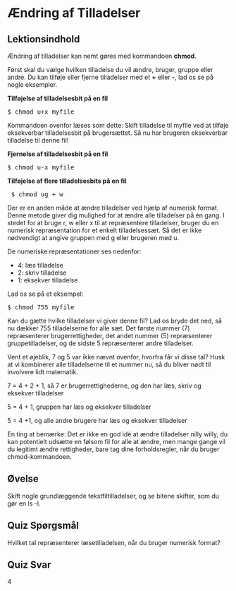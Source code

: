# Ændring af Tilladelser

## Lektionsindhold

Ændring af tilladelser kan nemt gøres med kommandoen <b>chmod</b>.

Først skal du vælge hvilken tilladelse du vil ændre, bruger, gruppe eller andre. Du kan tilføje eller fjerne tilladelser med et <b>+</b> eller <b>-</b>, lad os se på nogle eksempler.

<b>Tilføjelse af tilladelsesbit på en fil</b>
<pre>$ chmod u+x myfile</pre>

Kommandoen ovenfor læses som dette: Skift tilladelse til myfile ved at tilføje eksekverbar tilladelsesbit på brugersættet. Så nu har brugeren eksekverbar tilladelse til denne fil!

<b>Fjernelse af tilladelsesbit på en fil</b>
<pre>$ chmod u-x myfile</pre>

<b>Tilføjelse af flere tilladelsesbits på en fil</b>
<pre> $ chmod ug + w </pre>

Der er en anden måde at ændre tilladelser ved hjælp af numerisk format. Denne metode giver dig mulighed for at ændre alle tilladelser på én gang. I stedet for at bruge r, w eller x til at repræsentere tilladelser, bruger du en numerisk repræsentation for et enkelt tilladelsessæt. Så det er ikke nødvendigt at angive gruppen med g eller brugeren med u.

De numeriske repræsentationer ses nedenfor:

<ul>
<li>4: læs tilladelse</li>
<li>2: skriv tilladelse</li>
<li>1: eksekver tilladelse</li>
</ul>

Lad os se på et eksempel:

<pre>$ chmod 755 myfile</pre>

Kan du gætte hvilke tilladelser vi giver denne fil? Lad os bryde det ned, så nu dækker 755 tilladelserne for alle sæt. Det første nummer (7) repræsenterer brugerrettigheder, det andet nummer (5) repræsenterer gruppetilladelser, og de sidste 5 repræsenterer andre tilladelser.

Vent et øjeblik, 7 og 5 var ikke nævnt ovenfor, hvorfra får vi disse tal? Husk at vi kombinerer alle tilladelserne til et nummer nu, så du bliver nødt til involvere lidt matematik.

7 = 4 + 2 + 1, så 7 er brugerrettighederne, og den har læs, skriv og eksekver tilladelser

5 = 4 + 1, gruppen har læs og eksekver tilladelser

5 = 4 +1, og alle andre brugere har læs og eksekver tilladelser

En ting at bemærke: Det er ikke en god idé at ændre tilladelser nilly willy, du kan potentielt udsætte en følsom fil for alle at ændre, men mange gange vil du legitimt ændre rettigheder, bare tag dine forholdsregler, når du bruger chmod-kommandoen.

## Øvelse

Skift nogle grundlæggende tekstfiltilladelser, og se bitene skifter, som du gør en ls -l.

## Quiz Spørgsmål

Hvilket tal repræsenterer læsetilladelsen, når du bruger numerisk format?

## Quiz Svar

4
